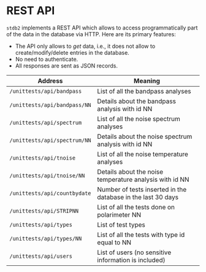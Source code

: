 # REST API

`stdb2` implements a REST API which allows to access programmatically
part of the data in the database via HTTP. Here are its primary features:

- The API only allows to *get* data, i.e., it does not allow to  create/modify/delete entries in the database.
- No need to authenticate.
- All responses are sent as JSON records.

| Address | Meaning |
| ------- | ------- |
| `/unittests/api/bandpass` | List of all the bandpass analyses |
| `/unittests/api/bandpass/NN` | Details about the bandpass analysis with id NN |
| `/unittests/api/spectrum` | List of all the noise spectrum analyses |
| `/unittests/api/spectrum/NN` | Details about the noise spectrum analysis with id NN |
| `/unittests/api/tnoise` | List of all the noise temperature analyses |
| `/unittests/api/tnoise/NN` | Details about the noise temperature analysis with id NN |
| `/unittests/api/countbydate` | Number of tests inserted in the database in the last 30 days |
| `/unittests/api/STRIPNN` | List of all the tests done on polarimeter NN |
| `/unittests/api/types` | List of test types |
| `/unittests/api/types/NN` | List of all the tests with type id equal to NN |
| `/unittests/api/users` | List of users (no sensitive information is included) |
